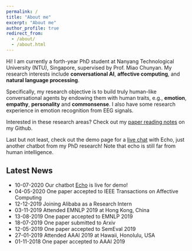 ```yaml
---
permalink: /
title: "About me"
excerpt: "About me"
author_profile: true
redirect_from: 
  - /about/
  - /about.html
---
```


Hi! I am currently a forth-year PhD student at Nanyang Technological University (NTU), Singapore, supervised by Prof. Miao Chunyan. My research interests include **conversational AI**, **affective computing**,  and **natural language processing**. 

Specifically, my research objective is to build truly human-like conversational agents by endowing them with human traits, e.g., **emotion**, **empathy**, **personality** and **commonsense**. I also have some research experience in emotion recognition from EEG signals.

Interested in these research areas? Check out my [paper reading notes](https://github.com/zhongpeixiang/AI-NLP-Paper-Readings) on my Github.

Last but not least, check out the demo page for a [live chat](https://zhongpeixiang.github.io/demo/) with Echo, just another chatbot from my PhD research! Note that echo is still far from human intelligence. 

## Latest News

- 10-07-2020 Our chatbot [Echo](https://zhongpeixiang.github.io/demo/) is live for demo!
- 04-05-2020 One paper accepted to IEEE Transactions on Affective Computing
- 12-12-2019 Joining Alibaba as a Research Intern
- 03-11-2019 Attended EMNLP 2019 at Hong Kong, China
- 13-08-2019 One paper accepted to EMNLP 2019
- 18-07-2019 One paper submitted to Arxiv
- 12-05-2019 One paper accepted to SemEval 2019
- 27-01-2019 Attended AAAI 2019 at Hawaii, Honolulu, USA
- 01-11-2018 One paper accepted to AAAI 2019
